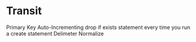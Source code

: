 # Transit

Primary Key
Auto-Incrementing
drop if exists statement every time you run a create statement
Delimeter
Normalize